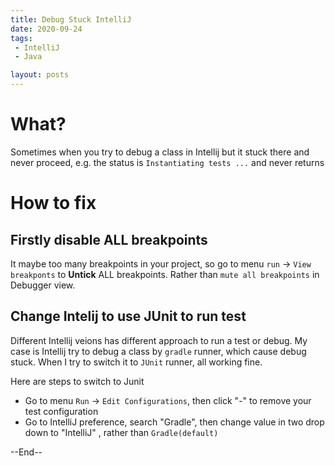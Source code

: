 ```yaml
---
title: Debug Stuck IntelliJ
date: 2020-09-24
tags:
 - IntelliJ
 - Java

layout: posts
---
```


# What?
Sometimes when you try to debug a class in Intellij but it stuck there and never proceed, e.g. the status is `Instantiating tests ...` and never returns

# How to fix

## Firstly disable ALL breakpoints
It maybe too many breakpoints in your project, so go to menu `run` -> `View breakponts` to **Untick** ALL breakpoints. Rather than `mute all breakpoints` in Debugger view.

## Change Intelij to use JUnit to run test
Different Intellij veions has different approach to run a test or debug. My case is Intellij try to debug a class by `gradle` runner, which cause debug stuck. When I try to switch it to `JUnit` runner, all working fine. 

Here are steps to switch to Junit

 - Go to menu `Run` -> `Edit Configurations`, then click "-" to remove your test configuration
 - Go to IntelliJ preference, search "Gradle", then change value in two drop down to "IntelliJ" , rather than `Gradle(default)`


--End--
